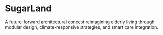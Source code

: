 # SugarLand
A future-forward architectural concept reimagining elderly living through modular design, climate-responsive strategies, and smart care integration.
